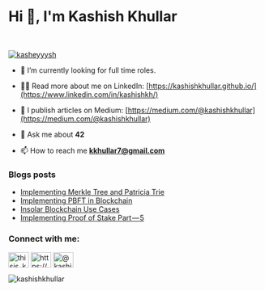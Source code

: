 <h1>Hi 👋, I'm Kashish Khullar</h1>
<br/>
<p align="left"> <a href="[[https://twitter.com/thisis_kashish](https://twitter.com/kasheyyysh)](https://twitter.com/kasheyyysh)" target="blank"><img src="https://img.shields.io/twitter/follow/kasheyyysh?logo=twitter&style=for-the-badge" alt="kasheyyysh" /></a> </p>

- 🌱 I’m currently looking for full time roles.

- 👨‍💻 Read more about me on LinkedIn: [https://kashishkhullar.github.io/](https://www.linkedin.com/in/kashishkh/)

- 📝 I publish articles on Medium: [https://medium.com/@kashishkhullar](https://medium.com/@kashishkhullar)

- 💬 Ask me about **42**

- 📫 How to reach me **kkhullar7@gmail.com**

### Blogs posts
<!-- BLOG-POST-LIST:START -->
- [Implementing Merkle Tree and Patricia Trie](https://medium.com/coinmonks/implementing-merkle-tree-and-patricia-trie-b8badd6d9591?source=rss-80f3f6382df6------2)
- [Implementing PBFT in Blockchain](https://medium.com/coinmonks/implementing-pbft-in-blockchain-12368c6c9548?source=rss-80f3f6382df6------2)
- [Insolar Blockchain Use Cases](https://medium.com/coinmonks/insolar-blockchain-use-cases-7975ca9f9139?source=rss-80f3f6382df6------2)
- [Implementing Proof of Stake Part — 5](https://medium.com/coinmonks/implementing-proof-of-stake-part-5-7e3d5b6cdc31?source=rss-80f3f6382df6------2)
<!-- BLOG-POST-LIST:END -->

<h3 align="left">Connect with me:</h3>
<p align="left">
<a href="https://twitter.com/thisis_kashish" target="blank"><img align="center" src="https://cdn.jsdelivr.net/npm/simple-icons@3.0.1/icons/twitter.svg" alt="thisis_kashish" height="30" width="40" /></a>
<a href="https://www.linkedin.com/in/kashish-khullar-bb65b014a/" target="blank"><img align="center" src="https://cdn.jsdelivr.net/npm/simple-icons@3.0.1/icons/linkedin.svg" alt="https://www.linkedin.com/in/kashish-khullar-bb65b014a/" height="30" width="40" /></a>
<a href="https://medium.com/@kashishkhullar" target="blank"><img align="center" src="https://cdn.jsdelivr.net/npm/simple-icons@3.0.1/icons/medium.svg" alt="@kashishkhullar" height="30" width="40" /></a>
</p>

<p><img align="center" src="https://github-readme-streak-stats.herokuapp.com/?user=kashishkhullar&" alt="kashishkhullar" /></p>
